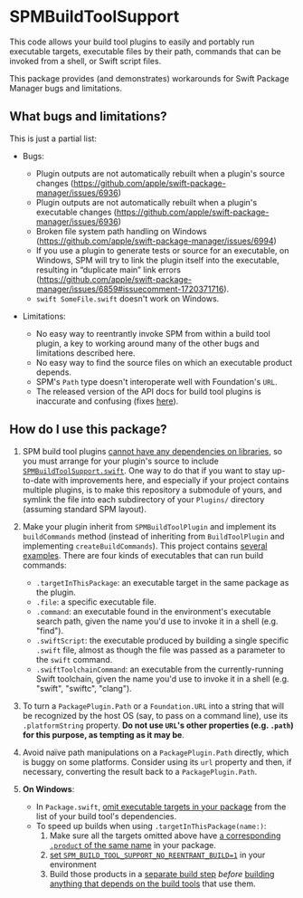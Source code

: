 # SPMBuildToolSupport

This code allows your build tool plugins to easily and portably run executable targets, executable
files by their path, commands that can be invoked from a shell, or Swift script files.

This package provides (and demonstrates) workarounds for Swift Package Manager bugs and limitations.

## What bugs and limitations?

This is just a partial list:

- Bugs:
  - Plugin outputs are not automatically rebuilt when a plugin's source changes
    (https://github.com/apple/swift-package-manager/issues/6936)
  - Plugin outputs are not automatically rebuilt when a plugin's executable changes
    (https://github.com/apple/swift-package-manager/issues/6936)
  - Broken file system path handling on Windows
    (https://github.com/apple/swift-package-manager/issues/6994)
  - If you use a plugin to generate tests or source for an executable, on Windows, SPM will try to
    link the plugin itself into the executable, resulting in “duplicate main” link errors
    (https://github.com/apple/swift-package-manager/issues/6859#issuecomment-1720371716).
  - `swift SomeFile.swift` doesn't work on Windows.
  
- Limitations:

  - No easy way to reentrantly invoke SPM from within a build tool plugin, a key to working around
    many of the other bugs and limitations described here.
  - No easy way to find the source files on which an executable product depends.
  - SPM's `Path` type doesn't interoperate well with Foundation's `URL`.
  - The released version of the API docs for build tool plugins is inaccurate and confusing (fixes
    [here](https://github.com/apple/swift-package-manager/pull/6941/files)).

## How do I use this package?

1. SPM build tool plugins [cannot have any dependencies on
   libraries](https://forums.swift.org/t/difficulty-sharing-code-between-swift-package-manager-plugins/61690/10),
   so you must arrange for your plugin's source to include
   [`SPMBuildToolSupport.swift`](SPMBuildToolSupport.swift).  One way to do that if you want to stay
   up-to-date with improvements here, and especially if your project contains multiple plugins, is
   to make this repository a submodule of yours, and symlink the file into each subdirectory of your
   `Plugins/` directory (assuming standard SPM layout).

2. Make your plugin inherit from `SPMBuildToolPlugin` and implement its `buildCommands` method
   (instead of inheriting from `BuildToolPlugin` and implementing `createBuildCommands`).  This
   project contains [several examples](https://github.com/dabrahams/SPMBuildToolSupport/tree/main/Plugins).  There are four kinds of executables that can run build
   commands:

   - `.targetInThisPackage`: an executable target in the same package as the plugin.
   - `.file`: a specific executable file.
   - `.command`: an executable found in the environment's executable search path,
     given the name you'd use to invoke it in a shell (e.g. "find").
   - `.swiftScript`: the executable produced by building a single specific `.swift` file, almost as
     though the file was passed as a parameter to the `swift` command.
   - `.swiftToolchainCommand`: an executable from the currently-running Swift toolchain, given the
     name you'd use to invoke it in a shell (e.g. "swift", "swiftc", "clang").


3. To turn a `PackagePlugin.Path` or a `Foundation.URL` into a string that will be recognized by the
   host OS (say, to pass on a command line), use its `.platformString` property.  **Do not use
   `URL`'s other properties (e.g. `.path`) for this purpose, as tempting as it may be**.

4. Avoid naïve path manipulations on a `PackagePlugin.Path` directly, which is buggy on some
   platforms.  Consider using its `url` property and then, if necessary, converting the result back
   to a `PackagePlugin.Path`.
   
5. **On Windows**:
   - In `Package.swift`, [omit executable targets in your package](https://github.com/dabrahams/SPMBuildToolSupport/blob/150f67fc2c08d1f13c143c9e2c31e4c9070b09a6/Package.swift#L31) from the list of your build tool's
     dependencies.
   - To speed up builds when using `.targetInThisPackage(name:)`:
	 1. Make sure all the targets omitted above have [a corresponding `.product` of the same name](https://github.com/dabrahams/SPMBuildToolSupport/blob/150f67fc2c08d1f13c143c9e2c31e4c9070b09a6/Package.swift#L17) in your package.
	 2. [set `SPM_BUILD_TOOL_SUPPORT_NO_REENTRANT_BUILD=1`](https://github.com/dabrahams/SPMBuildToolSupport/blob/150f67fc2c08d1f13c143c9e2c31e4c9070b09a6/.github/workflows/build-and-test.yml#L92) in your environment
	 3. Build those products in a [separate build step](https://github.com/dabrahams/SPMBuildToolSupport/blob/150f67fc2c08d1f13c143c9e2c31e4c9070b09a6/.github/workflows/build-and-test.yml#L93) *before* [building anything that depends on the build tools](https://github.com/dabrahams/SPMBuildToolSupport/blob/150f67fc2c08d1f13c143c9e2c31e4c9070b09a6/.github/workflows/build-and-test.yml#L94) that use them.


